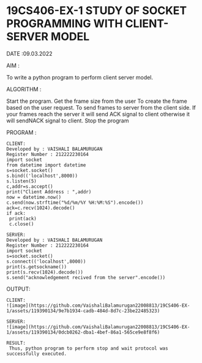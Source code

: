 # 19CS406-EX-1 STUDY OF SOCKET PROGRAMMING WITH CLIENT-SERVER MODEL

DATE :09.03.2022

AIM :

To write a python program to perform client server model.

ALGORITHM :

Start the program. Get the frame size from the user To create the frame based on the user request. To send frames to server from the client side. If your frames reach the server it will send ACK signal to client otherwise it will sendNACK signal to client. Stop the program



PROGRAM :
```
CLIENT:
Developed by : VAISHALI BALAMURUGAN
Register Number : 212222230164
import socket
from datetime import datetime
s=socket.socket()
s.bind(('localhost',8000))
s.listen(5)
c,addr=s.accept()
print("Client Address : ",addr)
now = datetime.now()
c.send(now.strftime("%d/%m/%Y %H:%M:%S").encode())
ack=c.recv(1024).decode()
if ack:
 print(ack)
 c.close()
```
```
SERVER:
Developed by : VAISHALI BALAMURUGAN
Register Number : 212222230164
import socket
s=socket.socket()
s.connect(('localhost',8000))
print(s.getsockname())
print(s.recv(1024).decode())
s.send("acknowledgement recived from the server".encode())
```


OUTPUT:
```
CLIENT:
![image](https://github.com/VaishaliBalamurugan22008813/19CS406-EX-1/assets/119390134/9e7b1934-cadb-484d-8d7c-23be22485323)

SERVER:
![image](https://github.com/VaishaliBalamurugan22008813/19CS406-EX-1/assets/119390134/0dcb0262-dba1-4bef-86a1-565ce9e8f8f6)
```
```
RESULT:
 Thus, python program to perform stop and wait protocol was successfully executed.
```
